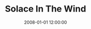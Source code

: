 ---
layout: work
title: Solace In The Wind
date: 2008-01-01 12:00:00
category: sculpture
imageURL: /images/sculpture/solace-in-the-wind-2.jpg
thumbnailURL: /images/sculpture/solace-in-the-wind-2-thumbnail.jpg
medium: Cast iron
dimensions: 2000mm x mm x mm
edition: edition of 7
price: $85,000
sold: false
location: Wellington. New Zealand.
---